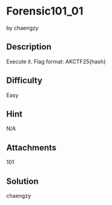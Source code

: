 # Forensic101_01
by chaengzy

## Description
Execute it.
Flag format: AKCTF25{hash}

## Difficulty
Easy

## Hint
N/A

## Attachments
101

## Solution
chaengzy
